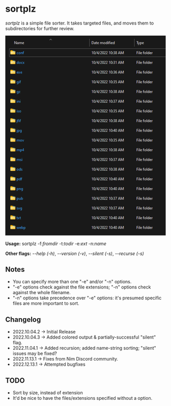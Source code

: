 # sortplz

_sortplz_ is a simple file sorter. It takes targeted files, and moves them to subdirectories for further review.

![Alt text](example_output.png "Example of output")

**Usage:** sortplz -f:_fromdir_ -t:_todir_ -e:_ext_ -n:_name_

**Other flags:** _--help (-h)_, _--version (-v)_, _--silent (-s)_, _--recurse (-s)_

## Notes

- You can specify more than one "-e" and/or "-n" options.
- "-e" options check against the file extensions; "-n" options check against the whole filename.
- "-n" options take precedence over "-e" options: it's presumed specific files are more important to sort.

## Changelog

- 2022.10.04.2 -> Initial Release
- 2022.10.04.3 -> Added colored output & partially-successful "silent" flag.
- 2022.11.04.1 -> Added recursion; added name-string sorting; "silent" issues may be fixed?
- 2022.11.13.1 -> Fixes from Nim Discord community.
- 2022.12.13.1 -> Attempted bugfixes

## TODO

- Sort by size, instead of extension
- It'd be nice to have the files/extensions specified without a option.

